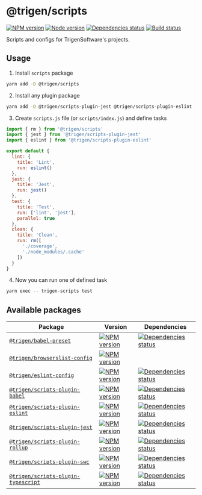 # @trigen/scripts

[![NPM version][npm]][npm-url]
[![Node version][node]][node-url]
[![Dependencies status][deps]][deps-url]
[![Build status][build]][build-url]

[npm]: https://img.shields.io/npm/v/%40trigen/scripts.svg
[npm-url]: https://www.npmjs.com/package/@trigen/scripts

[node]: https://img.shields.io/node/v/%40trigen/scripts.svg
[node-url]: https://nodejs.org

[deps]: https://david-dm.org/TrigenSoftware/scripts.svg?path=packages/scripts
[deps-url]: https://david-dm.org/TrigenSoftware/scripts?path=packages/scripts

[build]: https://img.shields.io/github/workflow/status/TrigenSoftware/scripts/CI.svg
[build-url]: https://github.com/TrigenSoftware/scripts/actions

Scripts and configs for TrigenSoftware's projects.

## Usage

1. Install `scripts` package

```bash
yarn add -D @trigen/scripts
```

2. Install any plugin package

```bash
yarn add -D @trigen/scripts-plugin-jest @trigen/scripts-plugin-eslint
```

3. Create `scripts.js` file (or `scripts/index.js`) and define tasks

```js
import { rm } from '@trigen/scripts'
import { jest } from '@trigen/scripts-plugin-jest'
import { eslint } from '@trigen/scripts-plugin-eslint'

export default {
  lint: {
    title: 'Lint',
    run: eslint()
  },
  jest: {
    title: 'Jest',
    run: jest()
  },
  test: {
    title: 'Test',
    run: ['lint', 'jest'],
    parallel: true
  },
  clean: {
    title: 'Clean',
    run: rm([
      './coverage',
      './node_modules/.cache'
    ])
  }
}
```

4. Now you can run one of defined task

```bash
yarn exec -- trigen-scripts test
```

## Available packages

| Package | Version | Dependencies |
|---------|---------|--------------|
| [`@trigen/babel-preset`](packages/babel-preset#readme) | [![NPM version][babel-preset-npm]][babel-preset-npm-url] | [![Dependencies status][babel-preset-deps]][babel-preset-deps-url] |
| [`@trigen/browserslist-config`](packages/browserslist-config#readme) | [![NPM version][browserslist-config-npm]][browserslist-config-npm-url] | |
| [`@trigen/eslint-config`](packages/eslint-config#readme) | [![NPM version][eslint-config-npm]][eslint-config-npm-url] | [![Dependencies status][eslint-config-deps]][eslint-config-deps-url] |
| [`@trigen/scripts-plugin-babel`](packages/scripts-plugin-babel#readme) | [![NPM version][plugin-babel-npm]][plugin-babel-npm-url] | [![Dependencies status][plugin-babel-deps]][plugin-babel-deps-url] |
| [`@trigen/scripts-plugin-eslint`](packages/scripts-plugin-eslint#readme) | [![NPM version][plugin-eslint-npm]][plugin-eslint-npm-url] | [![Dependencies status][plugin-eslint-deps]][plugin-eslint-deps-url] |
| [`@trigen/scripts-plugin-jest`](packages/scripts-plugin-jest#readme) | [![NPM version][plugin-jest-npm]][plugin-jest-npm-url] | [![Dependencies status][plugin-jest-deps]][plugin-jest-deps-url] |
| [`@trigen/scripts-plugin-rollup`](packages/scripts-plugin-rollup#readme) | [![NPM version][plugin-rollup-npm]][plugin-rollup-npm-url] | [![Dependencies status][plugin-rollup-deps]][plugin-rollup-deps-url] |
| [`@trigen/scripts-plugin-swc`](packages/scripts-plugin-swc#readme) | [![NPM version][plugin-swc-npm]][plugin-swc-npm-url] | [![Dependencies status][plugin-swc-deps]][plugin-swc-deps-url] |
| [`@trigen/scripts-plugin-typescript`](packages/scripts-plugin-typescript#readme) | [![NPM version][plugin-typescript-npm]][plugin-typescript-npm-url] | [![Dependencies status][plugin-typescript-deps]][plugin-typescript-deps-url] |

<!-- babel-preset -->

[babel-preset-npm]: https://img.shields.io/npm/v/%40trigen/babel-preset.svg
[babel-preset-npm-url]: https://www.npmjs.com/package/@trigen/babel-preset

[babel-preset-deps]: https://david-dm.org/TrigenSoftware/scripts.svg?path=packages/babel-preset
[babel-preset-deps-url]: https://david-dm.org/TrigenSoftware/scripts?path=packages/babel-preset

<!-- browserslist-config -->

[browserslist-config-npm]: https://img.shields.io/npm/v/%40trigen/browserslist-config.svg
[browserslist-config-npm-url]: https://www.npmjs.com/package/@trigen/browserslist-config

<!-- eslint-config -->

[eslint-config-npm]: https://img.shields.io/npm/v/%40trigen/eslint-config.svg
[eslint-config-npm-url]: https://www.npmjs.com/package/@trigen/eslint-config

[eslint-config-deps]: https://david-dm.org/TrigenSoftware/scripts.svg?path=packages/eslint-config
[eslint-config-deps-url]: https://david-dm.org/TrigenSoftware/scripts?path=packages/eslint-config

<!-- scripts-plugin-babel -->

[plugin-babel-npm]: https://img.shields.io/npm/v/%40trigen/scripts-plugin-babel.svg
[plugin-babel-npm-url]: https://www.npmjs.com/package/@trigen/scripts-plugin-babel

[plugin-babel-deps]: https://david-dm.org/TrigenSoftware/scripts.svg?path=packages/scripts-plugin-babel
[plugin-babel-deps-url]: https://david-dm.org/TrigenSoftware/scripts?path=packages/scripts-plugin-babel

<!-- scripts-plugin-eslint -->

[plugin-eslint-npm]: https://img.shields.io/npm/v/%40trigen/scripts-plugin-eslint.svg
[plugin-eslint-npm-url]: https://www.npmjs.com/package/@trigen/scripts-plugin-eslint

[plugin-eslint-deps]: https://david-dm.org/TrigenSoftware/scripts.svg?path=packages/scripts-plugin-eslint
[plugin-eslint-deps-url]: https://david-dm.org/TrigenSoftware/scripts?path=packages/scripts-plugin-eslint

<!-- bscripts-plugin-jest -->

[plugin-jest-npm]: https://img.shields.io/npm/v/%40trigen/scripts-plugin-jest.svg
[plugin-jest-npm-url]: https://www.npmjs.com/package/@trigen/scripts-plugin-jest

[plugin-jest-deps]: https://david-dm.org/TrigenSoftware/scripts.svg?path=packages/scripts-plugin-jest
[plugin-jest-deps-url]: https://david-dm.org/TrigenSoftware/scripts?path=packages/scripts-plugin-jest

<!-- scripts-plugin-rollup -->

[plugin-rollup-npm]: https://img.shields.io/npm/v/%40trigen/scripts-plugin-rollup.svg
[plugin-rollup-npm-url]: https://www.npmjs.com/package/@trigen/scripts-plugin-rollup

[plugin-rollup-deps]: https://david-dm.org/TrigenSoftware/scripts.svg?path=packages/scripts-plugin-rollup
[plugin-rollup-deps-url]: https://david-dm.org/TrigenSoftware/scripts?path=packages/scripts-plugin-rollup

<!-- scripts-plugin-swc -->

[plugin-swc-npm]: https://img.shields.io/npm/v/%40trigen/scripts-plugin-swc.svg
[plugin-swc-npm-url]: https://www.npmjs.com/package/@trigen/scripts-plugin-swc

[plugin-swc-deps]: https://david-dm.org/TrigenSoftware/scripts.svg?path=packages/scripts-plugin-swc
[plugin-swc-deps-url]: https://david-dm.org/TrigenSoftware/scripts?path=packages/scripts-plugin-swc

<!-- scripts-plugin-typescript -->

[plugin-typescript-npm]: https://img.shields.io/npm/v/%40trigen/scripts-plugin-typescript.svg
[plugin-typescript-npm-url]: https://www.npmjs.com/package/@trigen/scripts-plugin-typescript

[plugin-typescript-deps]: https://david-dm.org/TrigenSoftware/scripts.svg?path=packages/scripts-plugin-typescript
[plugin-typescript-deps-url]: https://david-dm.org/TrigenSoftware/scripts?path=packages/scripts-plugin-typescript
